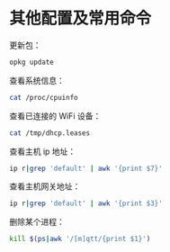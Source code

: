 # 其他配置及常用命令

更新包：

```sh
opkg update
```

查看系统信息：

```sh
cat /proc/cpuinfo
```

查看已连接的 WiFi 设备：

```sh
cat /tmp/dhcp.leases
```

查看主机 ip 地址：

```sh
ip r|grep 'default' | awk '{print $7}'
```

查看主机网关地址：

```sh
ip r|grep 'default' | awk '{print $3}'
```

删除某个进程：

```sh
kill $(ps|awk '/[m]qtt/{print $1}')
```
